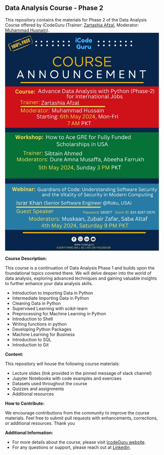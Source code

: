 ## Data Analysis Course - Phase 2

This repository contains the materials for Phase 2 of the Data Analysis Course offered by iCodeGuru (Trainer: [Zartashia Afzal](https://www.linkedin.com/in/zartashiaafzal/), Moderator: [Muhammad Husnain](https://www.linkedin.com/in/husnainmuhammad/)).
![alt text](<course_poster.jpg>)

**Course Description:**

This course is a continuation of Data Analysis Phase 1 and builds upon the foundational topics covered there. We will delve deeper into the world of data analysis, exploring advanced techniques and gaining valuable insights to further enhance your data analysis skills.

-   Introduction to Importing Data in Python
-   Intermediate Importing Data in Python
-   Cleaning Data in Python
-   Supervised Learning with scikit-learn
-   Preprocessing for Machine Learning in Python
-   Introduction to Shell
-   Writing functions in python
-   Developing Python Packages
-   Machine Learning for Business
-   Introduction to SQL
-   Introduction to Git



**Content:**

This repository will house the following course materials:

* Lecture slides (link provided in the pinned message of slack channel)
* Jupyter Notebooks with code examples and exercises
* Datasets used throughout the course
* Quizzes and assignments
* Additional resources

**How to Contribute:**

We encourage contributions from the community to improve the course materials. Feel free to submit pull requests with enhancements, corrections, or additional resources. Thank you 


**Additional Information:**

* For more details about the course, please visit [IcodeGuru website](https://icode.guru/join/).
* For any questions or support, please reach out at [Linkedin](https://www.linkedin.com/in/zartashiaafzal/).
